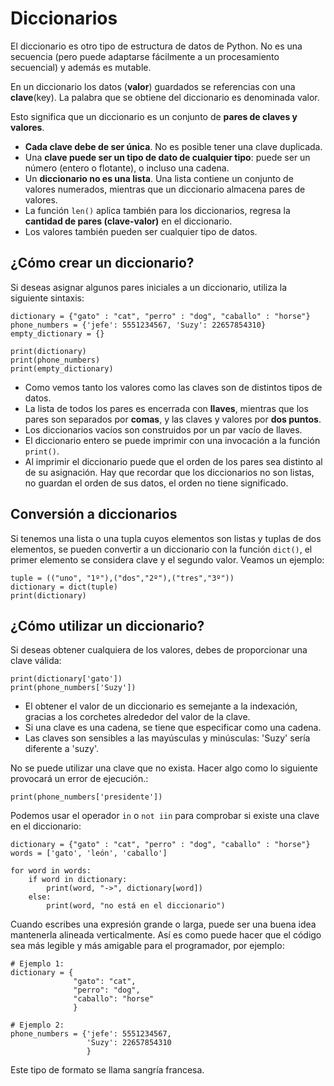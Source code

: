# Diccionarios

El diccionario es otro tipo de estructura de datos de Python. No es una secuencia (pero puede adaptarse fácilmente a un procesamiento secuencial) y además es mutable.

En un diccionario los datos (**valor**) guardados se referencias con una **clave**(key). La palabra que se obtiene del diccionario es denominada valor.

Esto significa que un diccionario es un conjunto de **pares de claves y valores**. 

* **Cada clave debe de ser única**. No es posible tener una clave duplicada.
* Una **clave puede ser un tipo de dato de cualquier tipo**: puede ser un número (entero o flotante), o incluso una cadena.
* Un **diccionario no es una lista**. Una lista contiene un conjunto de valores numerados, mientras que un diccionario almacena pares de valores.
* La función `len()` aplica también para los diccionarios, regresa la **cantidad de pares (clave-valor)** en el diccionario.
* Los valores también pueden ser cualquier tipo de datos.

## ¿Cómo crear un diccionario?

Si deseas asignar algunos pares iniciales a un diccionario, utiliza la siguiente sintaxis:
```
dictionary = {"gato" : "cat", "perro" : "dog", "caballo" : "horse"}
phone_numbers = {'jefe': 5551234567, 'Suzy': 22657854310}
empty_dictionary = {}

print(dictionary)
print(phone_numbers)
print(empty_dictionary)
```
* Como vemos tanto los valores como las claves son de distintos tipos de datos.
* La lista de todos los pares es encerrada con **llaves**, mientras que los pares son separados por **comas**, y las claves y valores por **dos puntos**.
* Los diccionarios vacíos son construidos por un par vacío de llaves.
* El diccionario entero se puede imprimir con una invocación a la función `print()`. 
* Al imprimir el diccionario puede que el orden de los pares sea distinto al de su asignación. Hay que recordar que los diccionarios no son listas, no guardan el orden de sus datos, el orden no tiene significado.

## Conversión a diccionarios

Si tenemos una lista o una tupla cuyos elementos son listas y tuplas de dos elementos, se pueden convertir a un diccionario con la función `dict()`, el primer elemento se considera clave y el segundo valor. Veamos un ejemplo:

```
tuple = (("uno", "1º"),("dos","2º"),("tres","3º"))
dictionary = dict(tuple)
print(dictionary)
```

## ¿Cómo utilizar un diccionario?

Si deseas obtener cualquiera de los valores, debes de proporcionar una clave válida:
```
print(dictionary['gato'])
print(phone_numbers['Suzy'])
```

* El obtener el valor de un diccionario es semejante a la indexación, gracias a los corchetes alrededor del valor de la clave.
* Si una clave es una cadena, se tiene que especificar como una cadena.
* Las claves son sensibles a las mayúsculas y minúsculas: 'Suzy' sería diferente a 'suzy'.

No se puede utilizar una clave que no exista. Hacer algo como lo siguiente provocará un error de ejecución.:
```
print(phone_numbers['presidente'])
```

Podemos usar el operador `in` o `not iin` para comprobar si existe una clave en el diccionario:

```
dictionary = {"gato" : "cat", "perro" : "dog", "caballo" : "horse"}
words = ['gato', 'león', 'caballo']

for word in words:
    if word in dictionary:
        print(word, "->", dictionary[word])
    else:
        print(word, "no está en el diccionario")
```


Cuando escribes una expresión grande o larga, puede ser una buena idea mantenerla alineada verticalmente. Así es como puede hacer que el código sea más legible y más amigable para el programador, por ejemplo:
```
# Ejemplo 1:
dictionary = {
              "gato": "cat",
              "perro": "dog",
              "caballo": "horse"
              }

# Ejemplo 2:
phone_numbers = {'jefe': 5551234567,
                 'Suzy': 22657854310
                 }
```

Este tipo de formato se llama sangría francesa.

